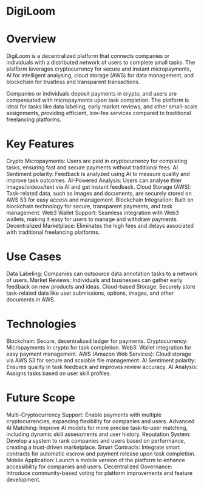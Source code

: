 # DigiLoom

# Overview
DigiLoom is a decentralized platform that connects companies or individuals with a distributed network of users to complete small tasks. The platform leverages cryptocurrency for secure and instant micropayments, AI for intelligent analysing, cloud storage (AWS) for data management, and blockchain for trustless and transparent transactions.

Companies or individuals deposit payments in crypto, and users are compensated with micropayments upon task completion. The platform is ideal for tasks like data labeling, early market reviews, and other small-scale assignments, providing efficient, low-fee services compared to traditional freelancing platforms.

# Key Features
Crypto Micropayments: Users are paid in cryptocurrency for completing tasks, ensuring fast and secure payments without traditional fees.
AI Sentiment polarity: Feedback is analyzed using AI to measure quality and improve task outcomes.
AI-Powered Analysis: Users can analyse thier images/videos/text via AI and get instant feedback.
Cloud Storage (AWS): Task-related data, such as images and documents, are securely stored on AWS S3 for easy access and management.
Blockchain Integration: Built on blockchain technology for secure, transparent payments, and task management.
Web3 Wallet Support: Seamless integration with Web3 wallets, making it easy for users to manage and withdraw payments.
Decentralized Marketplace: Eliminates the high fees and delays associated with traditional freelancing platforms.
# Use Cases
Data Labeling: Companies can outsource data annotation tasks to a network of users.
Market Reviews: Individuals and businesses can gather early feedback on new products and ideas.
Cloud-based Storage: Securely store task-related data like user submissions, options, images, and other documents in AWS.
# Technologies
Blockchain: Secure, decentralized ledger for payments.
Cryptocurrency: Micropayments in crypto for task completion.
Web3: Wallet integration for easy payment management.
AWS (Amazon Web Services): Cloud storage via AWS S3 for secure and scalable file management.
AI Sentiment polarity: Ensures quality in task feedback and improves review accuracy.
AI Analysis: Assigns tasks based on user skill profiles.

# Future Scope
Multi-Cryptocurrency Support: Enable payments with multiple cryptocurrencies, expanding flexibility for companies and users.
Advanced AI Matching: Improve AI models for more precise task-to-user matching, including dynamic skill assessments and user history.
Reputation System: Develop a system to rank companies and users based on performance, creating a trust-driven marketplace.
Smart Contracts: Integrate smart contracts for automatic escrow and payment release upon task completion.
Mobile Application: Launch a mobile version of the platform to enhance accessibility for companies and users.
Decentralized Governance: Introduce community-based voting for platform improvements and feature development.
